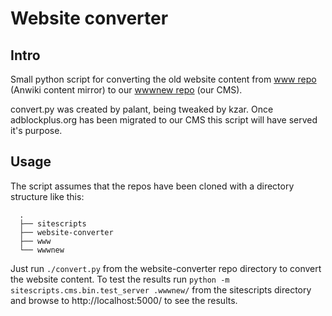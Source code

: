 # Website converter

## Intro

Small python script for converting the old website content from [www repo](https://hg.adblockplus.org/www/) (Anwiki content mirror) to our [wwwnew repo](https://hg.adblockplus.org/wwwnew/) (our CMS).

convert.py was created by palant, being tweaked by kzar. Once adblockplus.org has been migrated to our CMS this script will have served it's purpose.

## Usage

The script assumes that the repos have been cloned with a directory structure like this:

      .
      ├── sitescripts
      ├── website-converter
      ├── www
      └── wwwnew

Just run `./convert.py` from the website-converter repo directory to convert the website content. To test the results run `python -m sitescripts.cms.bin.test_server .wwwnew/` from the sitescripts directory and browse to http://localhost:5000/ to see the results.
